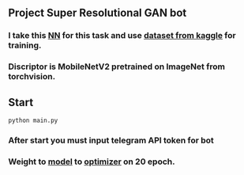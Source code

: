 ## Project Super Resolutional GAN bot
### I take this [NN](https://arxiv.org/pdf/1609.04802.pdf) for this task and use [dataset from kaggle](https://www.kaggle.com/saputrahas/dataset-image-super-resolution) for training.
### Discriptor is MobileNetV2 pretrained on ImageNet from torchvision.
## Start
```
python main.py
```
### After start you must input telegram API token for bot

### Weight to [model](https://drive.google.com/file/d/1DVp6y0RIvWm2I3YZaQlTVb7M47oj_yFj/view?usp=sharing) to [optimizer](https://drive.google.com/file/d/1dDZFrgypHgrRWvXSoRmh3o6HmR9Dam5t/view?usp=sharing) on 20 epoch.
